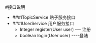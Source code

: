 #接口说明
* ###ITopicService 贴子服务接口
* ###IUserService 用户服务接口
    * Integer register(User user) --- 注册
    *   boolean login(User user)   ----登陆